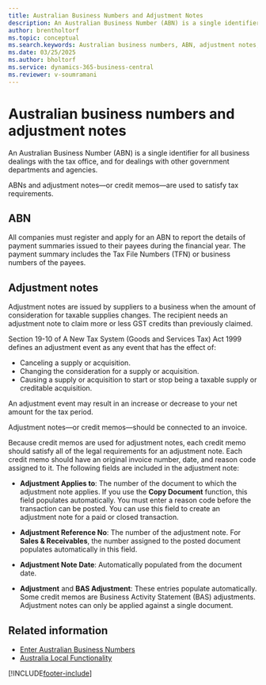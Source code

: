 ```yaml
---
title: Australian Business Numbers and Adjustment Notes
description: An Australian Business Number (ABN) is a single identifier for all business dealings with the tax office and for dealings with other government departments and agencies.
author: brentholtorf
ms.topic: conceptual
ms.search.keywords: Australian business numbers, ABN, adjustment notes, TFN, BAS adjustment
ms.date: 03/25/2025
ms.author: bholtorf
ms.service: dynamics-365-business-central
ms.reviewer: v-soumramani
---
```


# Australian business numbers and adjustment notes

An Australian Business Number (ABN) is a single identifier for all business dealings with the tax office, and for dealings with other government departments and agencies.  

ABNs and adjustment notes—or credit memos—are used to satisfy tax requirements.  

## ABN

All companies must register and apply for an ABN to report the details of payment summaries issued to their payees during the financial year. The payment summary includes the Tax File Numbers (TFN) or business numbers of the payees.  

## Adjustment notes

Adjustment notes are issued by suppliers to a business when the amount of consideration for taxable supplies changes. The recipient needs an adjustment note to claim more or less GST credits than previously claimed.  

Section 19-10 of A New Tax System (Goods and Services Tax) Act 1999 defines an adjustment event as any event that has the effect of:  

- Canceling a supply or acquisition.  
- Changing the consideration for a supply or acquisition.  
- Causing a supply or acquisition to start or stop being a taxable supply or creditable acquisition.  

An adjustment event may result in an increase or decrease to your net amount for the tax period.  

Adjustment notes—or credit memos—should be connected to an invoice.  

Because credit memos are used for adjustment notes, each credit memo should satisfy all of the legal requirements for an adjustment note. Each credit memo should have an original invoice number, date, and reason code assigned to it. The following fields are included in the adjustment note:  

- **Adjustment Applies to**: The number of the document to which the adjustment note applies. If you use the **Copy Document** function, this field populates automatically. You must enter a reason code before the transaction can be posted. You can use this field to create an adjustment note for a paid or closed transaction.  

- **Adjustment Reference No**: The number of the adjustment note. For **Sales & Receivables**, the number assigned to the posted document populates automatically in this field.  

- **Adjustment Note Date**: Automatically populated from the document date.  

- **Adjustment** and **BAS Adjustment**: These entries populate automatically. Some credit memos are Business Activity Statement (BAS) adjustments. Adjustment notes can only be applied against a single document.  

## Related information

- [Enter Australian Business Numbers](how-to-enter-australian-business-numbers.md)
- [Australia Local Functionality](australia-local-functionality.md)

[!INCLUDE[footer-include](../../includes/footer-banner.md)]
